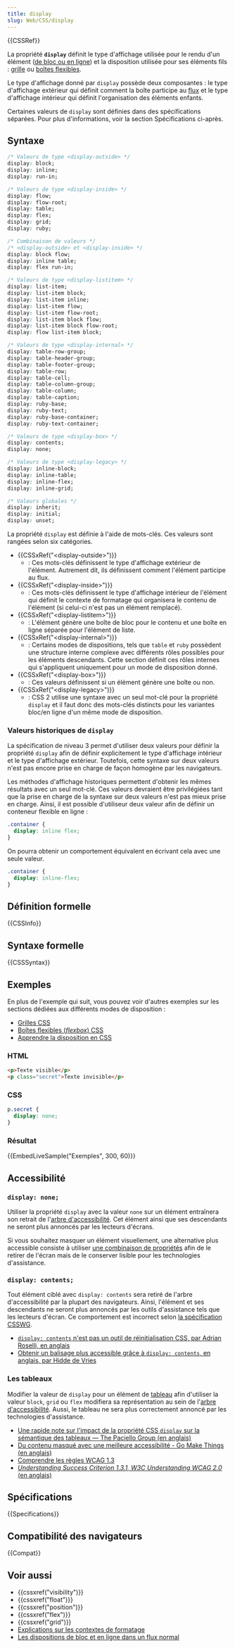 ```yaml
---
title: display
slug: Web/CSS/display
---
```


{{CSSRef}}

La propriété **`display`** définit le type d'affichage utilisée pour le rendu d'un élément ([de bloc ou en ligne](/fr/docs/Web/CSS/CSS_Flow_Layout)) et la disposition utilisée pour ses éléments fils : [grille](/fr/docs/Web/CSS/CSS_Grid_Layout) ou [boîtes flexibles](/fr/docs/Web/CSS/CSS_Flexible_Box_Layout).

Le type d'affichage donné par `display` possède deux composantes : le type d'affichage extérieur qui définit comment la boîte participe au [flux](/fr/docs/Web/CSS/CSS_Flow_Layout) et le type d'affichage intérieur qui définit l'organisation des éléments enfants.

Certaines valeurs de `display` sont définies dans des spécifications séparées. Pour plus d'informations, voir la section Spécifications ci-après.

## Syntaxe

```css
/* Valeurs de type <display-outside> */
display: block;
display: inline;
display: run-in;

/* Valeurs de type <display-inside> */
display: flow;
display: flow-root;
display: table;
display: flex;
display: grid;
display: ruby;

/* Combinaison de valeurs */
/* <display-outside> et <display-inside> */
display: block flow;
display: inline table;
display: flex run-in;

/* Valeurs de type <display-listitem> */
display: list-item;
display: list-item block;
display: list-item inline;
display: list-item flow;
display: list-item flow-root;
display: list-item block flow;
display: list-item block flow-root;
display: flow list-item block;

/* Valeurs de type <display-internal> */
display: table-row-group;
display: table-header-group;
display: table-footer-group;
display: table-row;
display: table-cell;
display: table-column-group;
display: table-column;
display: table-caption;
display: ruby-base;
display: ruby-text;
display: ruby-base-container;
display: ruby-text-container;

/* Valeurs de type <display-box> */
display: contents;
display: none;

/* Valeurs de type <display-legacy> */
display: inline-block;
display: inline-table;
display: inline-flex;
display: inline-grid;

/* Valeurs globales */
display: inherit;
display: initial;
display: unset;
```

La propriété `display` est définie à l'aide de mots-clés. Ces valeurs sont rangées selon six catégories.

- {{CSSxRef("&lt;display-outside&gt;")}}
  - : Ces mots-clés définissent le type d'affichage extérieur de l'élément. Autrement dit, ils définissent comment l'élément participe au flux.
- {{CSSxRef("&lt;display-inside&gt;")}}
  - : Ces mots-clés définissent le type d'affichage intérieur de l'élément qui définit le contexte de formatage qui organisera le contenu de l'élément (si celui-ci n'est pas un élément remplacé).
- {{CSSxRef("&lt;display-listitem&gt;")}}
  - : L'élément génère une boîte de bloc pour le contenu et une boîte en ligne séparée pour l'élément de liste.
- {{CSSxRef("&lt;display-internal&gt;")}}
  - : Certains modes de dispositions, tels que `table` et `ruby` possèdent une structure interne complexe avec différents rôles possibles pour les éléments descendants. Cette section définit ces rôles internes qui s'appliquent uniquement pour un mode de disposition donné.
- {{CSSxRef("&lt;display-box&gt;")}}
  - : Ces valeurs définissent si un élément génère une boîte ou non.
- {{CSSxRef("&lt;display-legacy&gt;")}}
  - : CSS 2 utilise une syntaxe avec un seul mot-clé pour la propriété `display` et il faut donc des mots-clés distincts pour les variantes bloc/en ligne d'un même mode de disposition.

### Valeurs historiques de `display`

La spécification de niveau 3 permet d'utiliser deux valeurs pour définir la propriété `display` afin de définir explicitement le type d'affichage intérieur et le type d'affichage extérieur. Toutefois, cette syntaxe sur deux valeurs n'est pas encore prise en charge de façon homogène par les navigateurs.

Les méthodes d'affichage historiques permettent d'obtenir les mêmes résultats avec un seul mot-clé. Ces valeurs devraient être privilégiées tant que la prise en charge de la syntaxe sur deux valeurs n'est pas mieux prise en charge. Ainsi, il est possible d'utiliseur deux valeur afin de définir un conteneur flexible en ligne :

```css
.container {
  display: inline flex;
}
```

On pourra obtenir un comportement équivalent en écrivant cela avec une seule valeur.

```css
.container {
  display: inline-flex;
}
```

## Définition formelle

{{CSSInfo}}

## Syntaxe formelle

{{CSSSyntax}}

## Exemples

En plus de l'exemple qui suit, vous pouvez voir d'autres exemples sur les sections dédiées aux différents modes de disposition :

- [Grilles CSS](/fr/docs/Web/CSS/CSS_Grid_Layout)
- [Boîtes flexibles (_flexbox_) CSS](/fr/docs/Web/CSS/CSS_Flexible_Box_Layout)
- [Apprendre la disposition en CSS](/fr/docs/Apprendre/CSS/CSS_layout)

### HTML

```html
<p>Texte visible</p>
<p class="secret">Texte invisible</p>
```

### CSS

```css
p.secret {
  display: none;
}
```

### Résultat

{{EmbedLiveSample("Exemples", 300, 60)}}

## Accessibilité

### `display: none;`

Utiliser la propriété `display` avec la valeur `none` sur un élément entraînera son retrait de l'[arbre d'accessibilité](/fr/docs/Learn/Accessibility/What_is_accessibility#Accessibility_APIs). Cet élément ainsi que ses descendants ne seront plus annoncés par les lecteurs d'écrans.

Si vous souhaitez masquer un élément visuellement, une alternative plus accessible consiste à utiliser [une combinaison de propriétés](https://gomakethings.com/hidden-content-for-better-a11y/#hiding-the-link) afin de le retirer de l'écran mais de le conserver lisible pour les technologies d'assistance.

### `display: contents;`

Tout élément ciblé avec `display: contents` sera retiré de l'arbre d'accessibilité par la plupart des navigateurs. Ainsi, l'élément et ses descendants ne seront plus annoncés par les outils d'assistance tels que les lecteurs d'écran. Ce comportement est incorrect selon [la spécification CSSWG](https://drafts.csswg.org/css-display/#the-display-properties).

- [`display: contents` n'est pas un outil de réinitialisation CSS, par Adrian Roselli, en anglais](https://adrianroselli.com/2018/05/display-contents-is-not-a-css-reset.html)
- [Obtenir un balisage plus accessible grâce à `display: contents`, en anglais, par Hidde de Vries](https://hiddedevries.nl/en/blog/2018-04-21-more-accessible-markup-with-display-contents)

### Les tableaux

Modifier la valeur de `display` pour un élément de [tableau](/fr/docs/Web/HTML/Element/table) afin d'utiliser la valeur `block`, `grid` ou `flex` modifiera sa représentation au sein de l'[arbre d'accessibilité](/fr/docs/Learn/Accessibility/What_is_accessibility#Accessibility_APIs). Aussi, le tableau ne sera plus correctement annoncé par les technologies d'assistance.

- [Une rapide note sur l'impact de la propriété CSS `display` sur la sémantique des tableaux — The Paciello Group (en anglais)](https://developer.paciellogroup.com/blog/2018/03/short-note-on-what-css-display-properties-do-to-table-semantics/)
- [Du contenu masqué avec une meilleure accessibilité - Go Make Things (en anglais)](https://gomakethings.com/hidden-content-for-better-a11y/)
- [Comprendre les règles WCAG 1.3](/fr/docs/Web/Accessibility/Understanding_WCAG/Perceivable#Guideline_1.3_—_Create_content_that_can_be_presented_in_different_ways)
- [_Understanding Success Criterion 1.3.1, W3C Understanding WCAG 2.0_ (en anglais)](https://www.w3.org/TR/UNDERSTANDING-WCAG20/content-structure-separation-programmatic.html)

## Spécifications

{{Specifications}}

## Compatibilité des navigateurs

{{Compat}}

## Voir aussi

- {{cssxref("visibility")}}
- {{cssxref("float")}}
- {{cssxref("position")}}
- {{cssxref("flex")}}
- {{cssxref("grid")}}
- [Explications sur les contextes de formatage](/fr/docs/Web/CSS/CSS_Flow_Layout/Explications_contextes_formatage)
- [Les dispositions de bloc et en ligne dans un flux normal](/fr/docs/Web/CSS/CSS_Flow_Layout/Disposition_de_bloc_en_ligne_avec_flux_normal)
